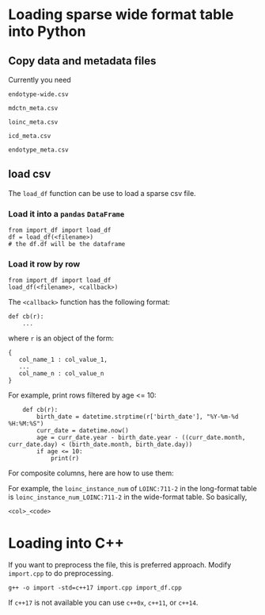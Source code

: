 # Loading sparse wide format table into Python #

## Copy data and metadata files ##

Currently you need

`endotype-wide.csv`

`mdctn_meta.csv`

`loinc_meta.csv`

`icd_meta.csv`

`endotype_meta.csv`

## load csv ##

The `load_df` function can be use to load a sparse csv file.

### Load it into a `pandas` `DataFrame` ###

```
from import_df import load_df
df = load_df(<filename>)
# the df.df will be the dataframe
```

### Load it row by row ###
```
from import_df import load_df
load_df(<filename>, <callback>)
```

The `<callback>` function has the following format:

```
def cb(r):
    ...
```

where `r` is an object of the form:

```
{
   col_name_1 : col_value_1,
   ...
   col_name_n : col_value_n
}
```
For example, print rows filtered by age <= 10:

```
    def cb(r):
        birth_date = datetime.strptime(r['birth_date'], "%Y-%m-%d %H:%M:%S")
        curr_date = datetime.now()
        age = curr_date.year - birth_date.year - ((curr_date.month, curr_date.day) < (birth_date.month, birth_date.day))
        if age <= 10:
            print(r)
```

For composite columns, here are how to use them:

For example, the `loinc_instance_num` of `LOINC:711-2` in the long-format table is `loinc_instance_num_LOINC:711-2` in the wide-format table. So basically, 

```<col>_<code>```

# Loading into C++

If you want to preprocess the file, this is preferred approach. Modify `import.cpp` to do preprocessing.

```
g++ -o import -std=c++17 import.cpp import_df.cpp
```

If `c++17` is not available you can use `c++0x`, `c++11`, or `c++14`.
